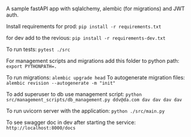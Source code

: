 A sample fastAPI app with sqlalchemy, alembic (for migrations) and JWT auth.

Install requirements for prod:
`pip install -r requirements.txt`

for dev add to the revious:
`pip install -r requirements-dev.txt`

To run tests:
`pytest ./src`

For management scripts and migrations add this folder to python path:
`export PYTHONPATH=.`

To run migrations:
`alembic upgrade head`
To autogenerate migration files:
`alembic revision --autogenerate -m "init"`

To add superuser to db use management script:
`python src/management_scripts/db_management.py ddv@da.com dav dav dav dav`

To run uvicorn server with the application:
`python ./src/main.py`  

To see swagger doc in dev after starting the service:
`http://localhost:8000/docs`
